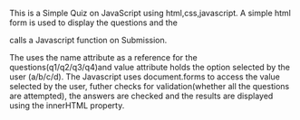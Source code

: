 This is a Simple Quiz on JavaScript using html,css,javascript.
A simple html form is used to display the questions and the <form>calls a Javascript function on Submission.

The <form> uses the name attribute as a reference for the questions(q1/q2/q3/q4)and value attribute holds the option selected by the user (a/b/c/d).
The Javascript uses document.forms to access the value selected by the user, futher checks for validation(whether all the questions are attempted), the answers are checked and the results are displayed using the innerHTML property.

